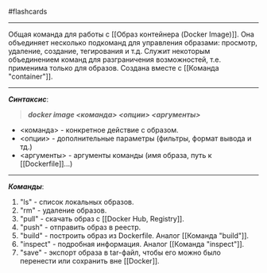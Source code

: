 #flashcards
***
Общая команда для работы с [[Образ контейнера (Docker Image)]]. Она объединяет несколько подкоманд для управления образами: просмотр, удаление, создание, тегирования и т.д.
Служит некоторым объединением команд для разграничения возможностей, т.е. применима только для образов. Создана вместе с [[Команда "container"]].
***
***Синтаксис***:
>***docker image <команда> <опции> <аргументы>***
- <команда> - конкретное действие с образом.
- <опции> - дополнительные параметры (фильтры, формат вывода и тд.)
- <аргументы> - аргументы команды (имя образа, путь к [[Dockerfile]]...)
***
***Команды***:
1. "ls" - список локальных образов.
2. "rm" - удаление образов.
3. "pull" - скачать образ с [[Docker Hub, Registry]].
4. "push" - отправить образ в реестр.
5. "build" - построить образ из Dockerfile. Аналог [[Команда "build"]].
6. "inspect" - подробная информация. Аналог [[Команда "inspect"]].
7. "save" - экспорт образа в tar-файл, чтобы его можно было перенести или сохранить вне [[Docker]].
<!--SR:!2025-10-15,9,250-->